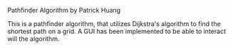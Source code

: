 Pathfinder Algorithm
by Patrick Huang

This is a pathfinder algorithm, that utilizes Dijkstra's algorithm to find the shortest path on a grid. 
A GUI has been implemented to be able to interact will the algorithm.

